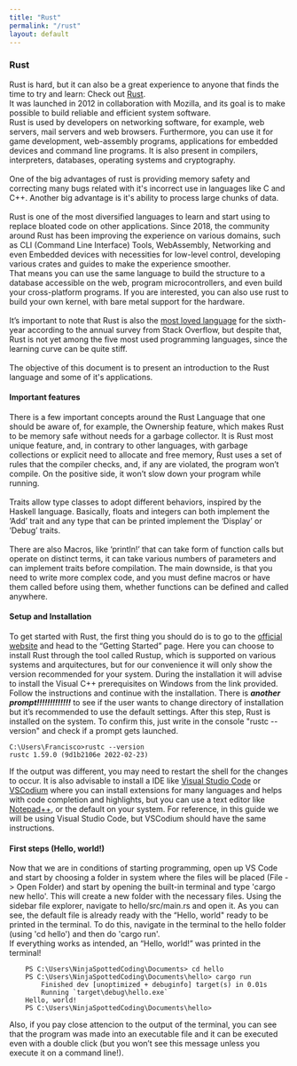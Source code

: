 ```yaml
---
title: "Rust"
permalink: "/rust"
layout: default
---
```



### Rust
Rust is hard, but it can also be a great experience to anyone that finds the time to try and learn: Check out [Rust](https://www.rust-lang.org/).  
It was launched in 2012 in collaboration with Mozilla, and its goal is to make possible to build reliable and efficient system software.  
Rust is used by developers on networking software, for example, web servers, mail servers and web browsers. Furthermore, you can use it for game development, web-assembly programs, applications for embedded devices and command line programs. It is also present in compilers, interpreters, databases, operating systems and cryptography.  
\
One of the big advantages of rust is providing memory safety and correcting many bugs related with it's incorrect use in languages like C and C++. Another big advantage is it's ability to process large chunks of data.  
\
Rust is one of the most diversified languages to learn and start using to replace bloated code on other applications. Since 2018, the community around Rust has been improving the experience on various domains, such as CLI (Command Line Interface) Tools, WebAssembly, Networking and even Embedded devices with necessities for low-level control, developing various crates and guides to make the experience smoother.  
That means you can use the same language to build the structure to a database accessible on the web, program microcontrollers, and even build your cross-platform programs. If you are interested, you can also use rust to build your own kernel, with bare metal support for the hardware.  
\
It’s important to note that Rust is also the [most loved language](https://insights.stackoverflow.com/survey/2021#section-most-loved-dreaded-and-wanted-programming-scripting-and-markup-languages) for the sixth-year according to the annual survey from Stack Overflow, but despite that, Rust is not yet among the five most used programming languages, since the learning curve can be quite stiff.  
\
The objective of this document is to present an introduction to the Rust language and some of it's applications.

#### Important features
There is a few important concepts around the Rust Language that one should be aware of, for example, the Ownership feature, which makes Rust to be memory safe without needs for a garbage collector. It is Rust most unique feature, and, in contrary to other languages, with garbage collections or explicit need to allocate and free memory, Rust uses a set of rules that the compiler checks, and, if any are violated, the program won’t compile. On the positive side, it won’t slow down your program while running.  
\
Traits allow type classes to adopt different behaviors, inspired by the Haskell language. Basically, floats and integers can both implement the ‘Add’ trait and any type that can be printed implement the ‘Display’ or ‘Debug’ traits.  
\
There are also Macros, like ‘println!’ that can take form of function calls but operate on distinct terms, it can take various numbers of parameters and can implement traits before compilation. The main downside, is that you need to write more complex code, and you must define macros or have them called before using them, whether functions can be defined and called anywhere.

#### Setup and Installation
To get started with Rust, the first thing you should do is to go to the [official website](https://www.rust-lang.org/) and head to the “Getting Started” page. Here you can choose to install Rust through the tool called Rustup, which is supported on various systems and arquitectures, but for our convenience it will only show the version recommended for your system. During the installation it will advise to install the Visual C++ prerequisites on Windows from the link provided. Follow the instructions and continue with the installation.
There is *__another prompt!!!!!!!!!!!!!__* to see if the user wants to change directory of installation but it’s recommended to use the default settings.
After this step, Rust is installed on the system. To confirm this, just write in the console "rustc --version" and check if a prompt gets launched.

    C:\Users\Francisco>rustc --version
    rustc 1.59.0 (9d1b2106e 2022-02-23)

If the output was different, you may need to restart the shell for the changes to occur.
It is also advisable to install a IDE like [Visual Studio Code](https://code.visualstudio.com/) or [VSCodium](https://vscodium.com/) where you can install extensions for many languages and helps with code completion and highlights, but you can use a text editor like [Notepad++](https://notepad-plus-plus.org/downloads/), or the default on your system. For reference, in this guide we will be using Visual Studio Code, but VSCodium should have the same instructions.

#### First steps (Hello, world!)
Now that we are in conditions of starting programming, open up VS Code and start by choosing a folder in system where the files will be placed (File -> Open Folder) and start by opening the built-in terminal and type 'cargo new hello'. This will create a new folder with the necessary files. Using the sidebar file explorer, navigate to hello/src/main.rs and open it. As you can see, the default file is already ready with the “Hello, world" ready to be printed in the terminal. To do this, navigate in the terminal to the hello folder (using 'cd hello') and then do 'cargo run'.  
If everything works as intended, an “Hello, world!” was printed in the terminal!

        PS C:\Users\NinjaSpottedCoding\Documents> cd hello
        PS C:\Users\NinjaSpottedCoding\Documents\hello> cargo run
            Finished dev [unoptimized + debuginfo] target(s) in 0.01s
            Running `target\debug\hello.exe`
        Hello, world!
        PS C:\Users\NinjaSpottedCoding\Documents\hello>

Also, if you pay close attencion to the output of the terminal, you can see that the program was made into an executable file and it can be executed even with a double click (but you won’t see this message unless you execute it on a command line!).

